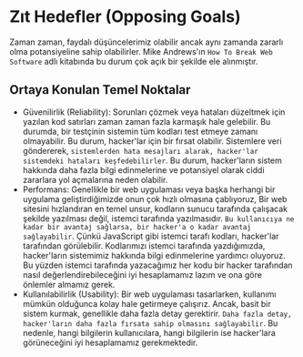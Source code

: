 # Zıt Hedefler (Opposing Goals)
Zaman zaman, faydalı düşüncelerimiz olabilir ancak aynı zamanda zararlı olma potansiyeline sahip olabilirler. Mike Andrews'ın `How To Break Web Software` adlı kitabında bu durum çok açık bir şekilde ele alınmıştır.

## Ortaya Konulan Temel Noktalar
- Güvenilirlik (Reliability): Sorunları çözmek veya hataları düzeltmek için yazılan kod satırları zaman zaman fazla karmaşık hale gelebilir. Bu durumda, bir testçinin sistemin tüm kodları test etmeye zamanı olmayabilir. Bu durum, hacker'lar için bir fırsat olabilir. Sistemlere veri göndererek, `sistemlerden hata mesajları alarak, hacker'lar sistemdeki hataları keşfedebilirler`. Bu durum, hacker'ların sistem hakkında daha fazla bilgi edinmelerine ve potansiyel olarak ciddi zararlara yol açmalarına neden olabilir.
- Performans: Genellikle bir web uygulaması veya başka herhangi bir uygulama geliştirdiğimizde onun çok hızlı olmasına çablıyoruz, Bir web sitesini hızlandıran en temel unsur, kodların sunucu tarafında çalışacak şekilde yazılması değil, istemci tarafında yazılmasıdır. `Bu kullanıcıya ne kadar bir avantaj sağlarsa, bir hacker'a o kadar avantaj sağlayabilir`. Çünkü JavaScript gibi istemci tarafı kodları, hacker'lar tarafından görülebilir. Kodlarımızı istemci tarafında yazdığımızda, hacker'ların sistemimiz hakkında bilgi edinmelerine yardımcı oluyoruz. Bu yüzden istemci tarafında yazacağımız her kodu bir hacker tarafından nasıl değerlendirebileceğini iyi hesaplamamız lazım ve ona göre önlemler almamız gerek.
- Kullanılabilirlik (Usability): Bir web uygulaması tasarlarken, kullanımı mümkün olduğunca kolay hale getirmeye çalışırız. Ancak, basit bir sistem kurmak, genellikle daha fazla detay gerektirir. `Daha fazla detay, hacker'ların daha fazla fırsata sahip olmasını sağlayabilir`. Bu nedenle, hangi bilgilerin kullanıcılara, hangi bilgilerin ise hacker'lara görüneceğini iyi hesaplamamız gerekmektedir.
